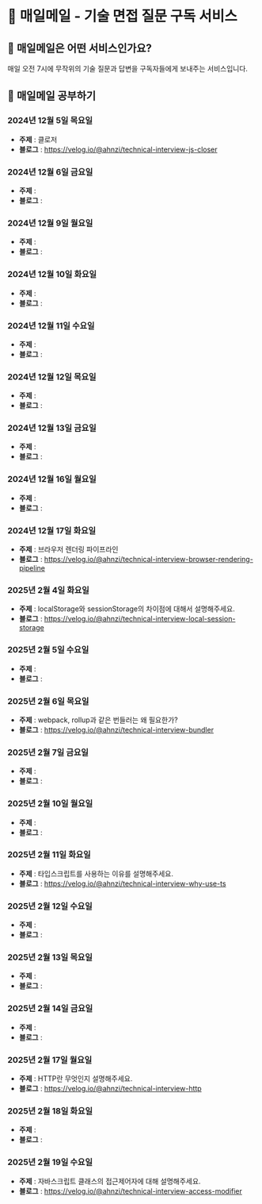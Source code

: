 # 📧 매일메일 - 기술 면접 질문 구독 서비스

## 🤔 매일메일은 어떤 서비스인가요?

매일 오전 7시에 무작위의 기술 질문과 답변을 구독자들에게 보내주는 서비스입니다.

## 📝 매일메일 공부하기

### 2024년 12월 5일 목요일

- **주제** : 클로저
- **블로그** : <https://velog.io/@ahnzi/technical-interview-js-closer>

### 2024년 12월 6일 금요일

- **주제** :
- **블로그** :

### 2024년 12월 9일 월요일

- **주제** :
- **블로그** :

### 2024년 12월 10일 화요일

- **주제** :
- **블로그** :

### 2024년 12월 11일 수요일

- **주제** :
- **블로그** :

### 2024년 12월 12일 목요일

- **주제** :
- **블로그** :

### 2024년 12월 13일 금요일

- **주제** :
- **블로그** :

### 2024년 12월 16일 월요일

- **주제** :
- **블로그** :

### 2024년 12월 17일 화요일

- **주제** : 브라우저 렌더링 파이프라인
- **블로그** : <https://velog.io/@ahnzi/technical-interview-browser-rendering-pipeline>

### 2025년 2월 4일 화요일

- **주제** : localStorage와 sessionStorage의 차이점에 대해서 설명해주세요.
- **블로그** : <https://velog.io/@ahnzi/technical-interview-local-session-storage>

### 2025년 2월 5일 수요일

- **주제** :
- **블로그** :

### 2025년 2월 6일 목요일

- **주제** : webpack, rollup과 같은 번들러는 왜 필요한가?
- **블로그** : <https://velog.io/@ahnzi/technical-interview-bundler>

### 2025년 2월 7일 금요일

- **주제** :
- **블로그** :

### 2025년 2월 10일 월요일

- **주제** :
- **블로그** :

### 2025년 2월 11일 화요일

- **주제** : 타입스크립트를 사용하는 이유를 설명해주세요.
- **블로그** : <https://velog.io/@ahnzi/technical-interview-why-use-ts>

### 2025년 2월 12일 수요일

- **주제** :
- **블로그** :

### 2025년 2월 13일 목요일

- **주제** :
- **블로그** :

### 2025년 2월 14일 금요일

- **주제** :
- **블로그** :

### 2025년 2월 17일 월요일

- **주제** : HTTP란 무엇인지 설명해주세요.
- **블로그** : <https://velog.io/@ahnzi/technical-interview-http>

### 2025년 2월 18일 화요일

- **주제** :
- **블로그** :

### 2025년 2월 19일 수요일

- **주제** : 자바스크립트 클래스의 접근제어자에 대해 설명해주세요.
- **블로그** : <https://velog.io/@ahnzi/technical-interview-access-modifier>
